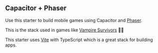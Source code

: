 ## Capacitor + Phaser

Use this starter to build mobile games using Capacitor and [Phaser](https://phaser.io). 

This is the stack used in games like [Vampire Survivors](https://store.steampowered.com/app/1794680/Vampire_Survivors/) 🧛‍♂️

This starter uses [Vite](https://vitejs.dev/) with TypeScript which is a great stack for building apps.